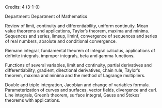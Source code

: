 Credits: 4 (3-1-0)

Department: Department of Mathematics

Review of limit, continuity and differentiability, uniform continuity. Mean value theorems and applications, Taylor’s theorem, maxima and minima. Sequences and series, limsup, liminf, convergence of sequences and series of real numbers, absolute and conditional convergence.

Riemann integral, fundamental theorem of integral calculus, applications of definite integrals, improper integrals, beta and gamma functions.

Functions of several variables, limit and continuity, partial derivatives and differentiability, gradient, directional derivatives, chain rule, Taylor’s theorem, maxima and minima and the method of Lagrange multipliers.

Double and triple integration, Jacobian and change of variables formula. Parameterization of curves and surfaces, vector fields, divergence and curl. Line integrals, Green’s theorem, surface integral, Gauss and Stokes’ theorems with applications.